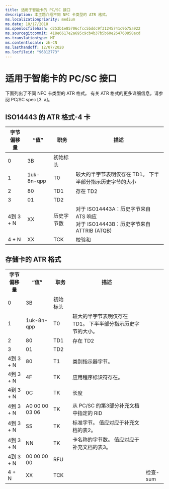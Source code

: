 ```yaml
---
title: 适用于智能卡的 PC/SC 接口
description: 本主题介绍不同 NFC 卡类型的 ATR 格式。
ms.localizationpriority: medium
ms.date: 10/17/2018
ms.openlocfilehash: d253b1e85706cfcc5bddc9f31245741c9b75a922
ms.sourcegitcommit: 418e6617e2a695c9cb4b37b5b60e264760858acd
ms.translationtype: MT
ms.contentlocale: zh-CN
ms.lasthandoff: 12/07/2020
ms.locfileid: "96812773"
---
```

# <a name="pcsc-interface-for-smart-cards"></a>适用于智能卡的 PC/SC 接口

下面列出了不同 NFC 卡类型的 ATR 格式。 有关 ATR 格式的更多详细信息，请参阅 PC/SC spec [3. a]。

## <a name="atr-format-for-iso14443-4-cards"></a>ISO14443 的 ATR 格式-4 卡

| 字节偏移量 | “值” | 职务      | 描述                                                                                                                 |
|-------------|-------|------------------|-----------------------------------------------------------------------------------------------------------------------------|
| 0           | 3B    | 初始标头   |                                                                                                                             |
| 1           | 1uk-8n-qpp    | T0               | 较大的半字节表明仅存在 TD1。 下半半部分指示历史字节的大小                       |
| 2           | 80    | TD1              | 存在 TD2                                                                                                             |
| 3           | 01    | TD2              |                                                                                                                             |
| 4到 3 + N    | XX    | 历史字节数 | 对于 ISO14443A：历史字节来自 ATS 响应 <br> 对于 ISO14443B：历史字节来自 ATTRIB (ATQB)  |
| 4 + N         | XX    | TCK              | 校验和                                                                                                                    |

## <a name="atr-format-for-storage-cards"></a>存储卡的 ATR 格式
<table>
    <tbody>
        <tr>
            <th>字节偏移量</th>
            <th>“值”</th>
            <th>职务</th>
            <th>描述</th>
        </tr>
        <tr>
            <td>0</td>
            <td>3B</td>
            <td>初始标头</td>
        </tr>
        <tr>
            <td>1</td>
            <td>1uk-8n-qpp</td>
            <td>T0</td>
            <td>较大的半字节表明仅存在 TD1。 下半半部分指示历史字节的大小。</td>
        </tr>
        <tr>
            <td>2</td>
            <td>80</td>
            <td>TD1</td>
            <td>存在 TD2</td>
        </tr>
        <tr>
            <td>3</td>
            <td>01</td>
            <td>TD2</td>
        </tr>
        <tr>
            <td>4到 3 + N</td>
            <td>80</td>
            <td>T1</td>
            <td>类别指示器字节。</td>
        </tr>
        <tr>
            <td>4到 3 + N</td>
            <td>4F</td>
            <td>TK</td>
            <td>应用程序标识符存在。</td>
        </tr>
        <tr>
            <td>4到 3 + N</td>
            <td>0C</td>
            <td>TK</td>
            <td>长度</td>
        </tr>
        <tr>
            <td>4到 3 + N</td>
            <td>A0 00 00 03 06</td>
            <td>TK</td>
            <td>从 PC/SC 的第3部分补充文档中指定的 RID</td>
        </tr>
        <tr>
            <td>4到 3 + N</td>
            <td>SS</td>
            <td>TK</td>
            <td>标准字节。 值应对应于补充文档的表2。</td>
        </tr>
        <tr>
            <td>4到 3 + N</td>
            <td>NN</td>
            <td>TK</td>
            <td>卡名称的字节数。 值应对应于补充文档的表3。</td>
        </tr>
        <tr>
            <td>4到 3 + N</td>
            <td>00 00 00 00</td>
            <td>RFU</td>
            <td></td>
        </tr>
        <tr>
            <td>4 + N</td>
            <td>XX</td>
            <td>TCK<td>
            <td>检查-sum</td>
        </tr>
    </tbody>
</table>
